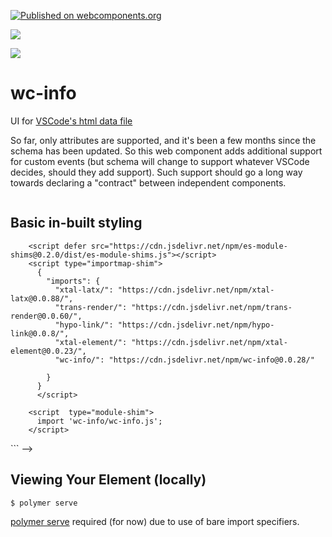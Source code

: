 [![Published on webcomponents.org](https://img.shields.io/badge/webcomponents.org-published-blue.svg)](https://www.webcomponents.org/element/wc-info)

<a href="https://nodei.co/npm/wc-info/"><img src="https://nodei.co/npm/wc-info.png"></a>

<img src="https://badgen.net/bundlephobia/minzip/wc-info">

# wc-info

UI for [VSCode's html data file](https://code.visualstudio.com/updates/v1_31#_html-and-css-custom-data-support)

So far, only attributes are supported, and it's been a few months since the schema has been updated.  So this web component adds additional support for custom events (but schema will change to support whatever VSCode decides, should they add support).  Such support should go a long way towards declaring a "contract" between independent components.

```JSON
```

## Basic in-built styling

<!--
```
<custom-element-demo>
<template>
    <div>
      <wc-info
        package-name="npm install wc-info"
        href="https://unpkg.com/wc-info@0.0.25/html.json"
      >
      </wc-info>
      <wc-info
        package-name="npm install if-diff"
        href="https://unpkg.com/if-diff@0.0.20/html.json"
      >
      </wc-info>
      <wc-info
        package-name="npm install p-d.p-u"
        href="https://unpkg.com/p-d.p-u@0.0.101/html.json"
      >
      </wc-info>
      <wc-info
        package-name="npm install pre-render-tron"
        href="https://unpkg.com/pre-render-tron@0.0.6/html.json"
      >
      </wc-info>
      <wc-info
        package-name="npm install hypo-link"
        href="https://unpkg.com/hypo-link@0.0.10/html.json"
      >
      </wc-info>
    </div>
    <style>
      wc-info {
        margin-top: 10px;
      }
    </style>
        <!-- Use experimental import maps -->
        <script defer src="https://cdn.jsdelivr.net/npm/es-module-shims@0.2.0/dist/es-module-shims.js"></script>
        <script type="importmap-shim">
          {
            "imports": {
              "xtal-latx/": "https://cdn.jsdelivr.net/npm/xtal-latx@0.0.88/",
              "trans-render/": "https://cdn.jsdelivr.net/npm/trans-render@0.0.60/",
              "hypo-link/": "https://cdn.jsdelivr.net/npm/hypo-link@0.0.8/",
              "xtal-element/": "https://cdn.jsdelivr.net/npm/xtal-element@0.0.23/",
              "wc-info/": "https://cdn.jsdelivr.net/npm/wc-info@0.0.28/"
              
            }
          }
          </script>
          
        <script  type="module-shim">
          import 'wc-info/wc-info.js';
        </script>
</template>
</custom-element-demo>
```
-->



## Viewing Your Element (locally)

```
$ polymer serve
```

[polymer serve](https://www.npmjs.com/package/polymer-cli) required (for now) due to use of bare import specifiers.


<!--
[Here's](https://github.com/search?q=%22description%22+%22tags%22+path%3A%2F+filename%3A%22html.json%22) a URL that may provide an approximate list of all the VSCode web-components.json files.
-->

